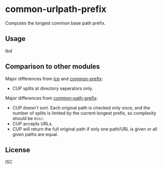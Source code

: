 ﻿
common-urlpath-prefix
=====================

Computes the longest common base path prefix.

Usage
-----

tbd


Comparison to other modules
---------------------------

Major differences from [lcp](https://www.npmjs.com/package/lcp)
and [common-prefix](https://www.npmjs.com/package/common-prefix):
  * CUP splits at directory seperators only.

Major differences from
[common-path-prefix](https://www.npmjs.com/package/common-path-prefix):
  * CUP doesn't sort. Each original path is checked only once, and the number
    of splits is limited by the current longest prefix, so complexity should
    be `O(n)`.
  * CUP accepts URLs.
  * CUP will return the full original path if only one path/URL is given
    or all given paths are equal.


License
-------
ISC
